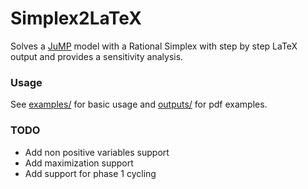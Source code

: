 # Simplex2LaTeX
Solves a [JuMP](https://github.com/jump-dev/JuMP.jl) model with a Rational Simplex with step by step LaTeX output and provides a sensitivity analysis.


### Usage
See [examples/](examples/) for basic usage and [outputs/](outputs/) for pdf examples.


### TODO
 - Add non positive variables support
 - Add maximization support
 - Add support for phase 1 cycling
